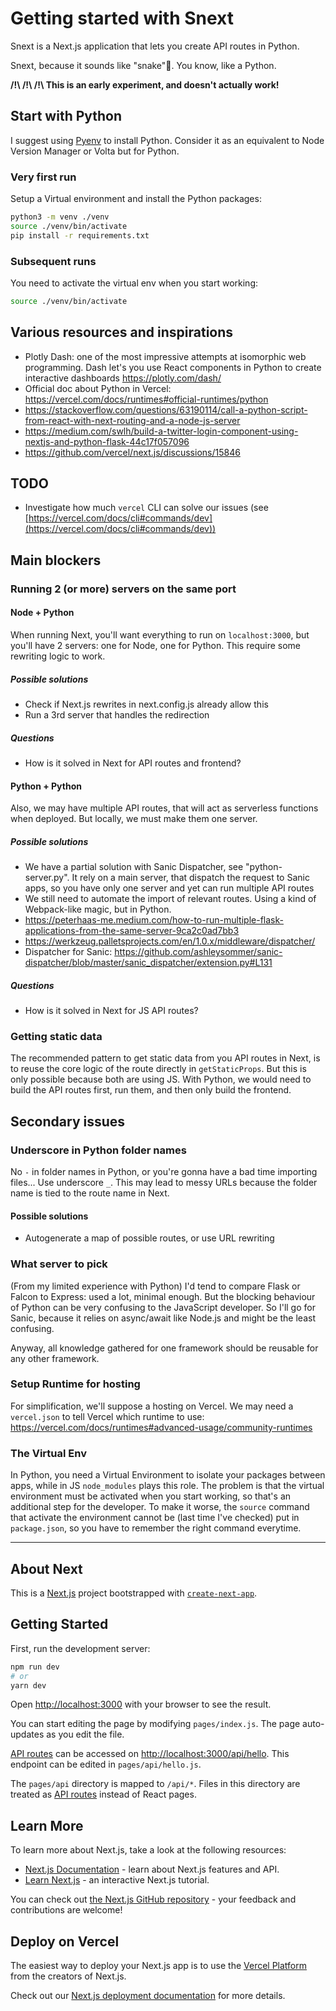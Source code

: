# Getting started with Snext

Snext is a Next.js application that lets you create API routes in Python.

Snext, because it sounds like "snake"🐍. You know, like a Python.

**/!\ /!\ /!\ This is an early experiment, and doesn't actually work!**

## Start with Python

I suggest using [Pyenv](https://github.com/pyenv/pyenv) to install Python. Consider it as an equivalent to Node Version Manager or Volta but for Python.

### Very first run

Setup a Virtual environment and install the Python packages:

```sh
python3 -m venv ./venv
source ./venv/bin/activate
pip install -r requirements.txt
```

### Subsequent runs

You need to activate the virtual env when you start working: 

```sh
source ./venv/bin/activate
```

## Various resources and inspirations

- Plotly Dash: one of the most impressive attempts at isomorphic web programming. Dash let's you use React components in Python to create interactive dashboards https://plotly.com/dash/
- Official doc about Python in Vercel: https://vercel.com/docs/runtimes#official-runtimes/python
- https://stackoverflow.com/questions/63190114/call-a-python-script-from-react-with-next-routing-and-a-node-js-server
- https://medium.com/swlh/build-a-twitter-login-component-using-nextjs-and-python-flask-44c17f057096
- https://github.com/vercel/next.js/discussions/15846

## TODO

- Investigate how much `vercel` CLI can solve our issues (see [https://vercel.com/docs/cli#commands/dev](https://vercel.com/docs/cli#commands/dev))

## Main blockers

### Running 2 (or more) servers on the same port

#### Node + Python

When running Next, you'll want everything to run on `localhost:3000`, but you'll have 2 servers: one for Node, one for Python. This require some rewriting logic to work.

##### Possible solutions

- Check if Next.js rewrites in next.config.js already allow this
- Run a 3rd server that handles the redirection

##### Questions

- How is it solved in Next for API routes and frontend?

#### Python + Python

Also, we may have multiple API routes, that will act as serverless functions when deployed. But locally, we must make them one server.

##### Possible solutions

- We have a partial solution with Sanic Dispatcher, see "python-server.py". It rely on a main server, that dispatch the request to Sanic apps, so you have only one server and yet can run multiple API routes
- We still need to automate the import of relevant routes. Using a kind of Webpack-like magic, but in Python.
-  https://peterhaas-me.medium.com/how-to-run-multiple-flask-applications-from-the-same-server-9ca2c0ad7bb3
-  https://werkzeug.palletsprojects.com/en/1.0.x/middleware/dispatcher/
- Dispatcher for Sanic: https://github.com/ashleysommer/sanic-dispatcher/blob/master/sanic_dispatcher/extension.py#L131


##### Questions

- How is it solved in Next for JS API routes?

### Getting static data

The recommended pattern to get static data from you API routes in Next, is to reuse the core logic of the route directly in `getStaticProps`. But this is only possible because both are using JS. With Python, we would need to build the API routes first, run them, and then only build the frontend.

## Secondary issues

### Underscore in Python folder names

No `-` in folder names in Python, or you're gonna have a bad time importing files... Use underscore `_`.
This may lead to messy URLs because the folder name is tied to the route name in Next.

#### Possible solutions

- Autogenerate a map of possible routes, or use URL rewriting

### What server to pick

(From my limited experience with Python) I'd tend to compare Flask or Falcon to Express: used a lot, minimal enough. But the blocking behaviour of Python can be very confusing to the JavaScript developer.
So I'll go for Sanic, because it relies on async/await like Node.js and might be the least confusing.

Anyway, all knowledge gathered for one framework should be reusable for any other framework.

### Setup Runtime for hosting

For simplification, we'll suppose a hosting on Vercel.
We may need a `vercel.json` to tell Vercel which runtime to use:
https://vercel.com/docs/runtimes#advanced-usage/community-runtimes

### The Virtual Env

In Python, you need a Virtual Environment to isolate your packages between apps, while in JS `node_modules` plays this role. The problem is that the virtual environment must be activated when you start working, so that's an additional step for the developer.
To make it worse, the `source` command that activate the environment cannot be (last time I've checked) put in `package.json`, so you have to remember the right command everytime.

---

## About Next

This is a [Next.js](https://nextjs.org/) project bootstrapped with [`create-next-app`](https://github.com/vercel/next.js/tree/canary/packages/create-next-app).

## Getting Started

First, run the development server:

```bash
npm run dev
# or
yarn dev
```

Open [http://localhost:3000](http://localhost:3000) with your browser to see the result.

You can start editing the page by modifying `pages/index.js`. The page auto-updates as you edit the file.

[API routes](https://nextjs.org/docs/api-routes/introduction) can be accessed on [http://localhost:3000/api/hello](http://localhost:3000/api/hello). This endpoint can be edited in `pages/api/hello.js`.

The `pages/api` directory is mapped to `/api/*`. Files in this directory are treated as [API routes](https://nextjs.org/docs/api-routes/introduction) instead of React pages.

## Learn More

To learn more about Next.js, take a look at the following resources:

- [Next.js Documentation](https://nextjs.org/docs) - learn about Next.js features and API.
- [Learn Next.js](https://nextjs.org/learn) - an interactive Next.js tutorial.

You can check out [the Next.js GitHub repository](https://github.com/vercel/next.js/) - your feedback and contributions are welcome!

## Deploy on Vercel

The easiest way to deploy your Next.js app is to use the [Vercel Platform](https://vercel.com/new?utm_medium=default-template&filter=next.js&utm_source=create-next-app&utm_campaign=create-next-app-readme) from the creators of Next.js.

Check out our [Next.js deployment documentation](https://nextjs.org/docs/deployment) for more details.
